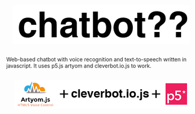 <p align="center">
  <img src = "https://raw.githubusercontent.com/danfragoso/chatbot/master/img/chatbotlogo.png" />
</p>

##

Web-based chatbot with voice recognition and text-to-speech written in javascript.
It uses p5.js artyom and cleverbot.io.js to work.

##


<p align="center">
  <img src = "https://raw.githubusercontent.com/danfragoso/chatbot/master/img/withlove.png" />
</p>
